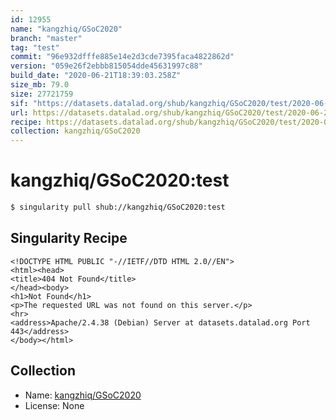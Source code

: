 ```yaml
---
id: 12955
name: "kangzhiq/GSoC2020"
branch: "master"
tag: "test"
commit: "96e932dfffe885e14e2d3cde7395faca4822862d"
version: "059e26f2ebbb815054dde45631997c88"
build_date: "2020-06-21T18:39:03.258Z"
size_mb: 79.0
size: 27721759
sif: "https://datasets.datalad.org/shub/kangzhiq/GSoC2020/test/2020-06-21-96e932df-059e26f2/059e26f2ebbb815054dde45631997c88.sif"
url: https://datasets.datalad.org/shub/kangzhiq/GSoC2020/test/2020-06-21-96e932df-059e26f2/
recipe: https://datasets.datalad.org/shub/kangzhiq/GSoC2020/test/2020-06-21-96e932df-059e26f2/Singularity
collection: kangzhiq/GSoC2020
---
```


# kangzhiq/GSoC2020:test

```bash
$ singularity pull shub://kangzhiq/GSoC2020:test
```

## Singularity Recipe

```singularity
<!DOCTYPE HTML PUBLIC "-//IETF//DTD HTML 2.0//EN">
<html><head>
<title>404 Not Found</title>
</head><body>
<h1>Not Found</h1>
<p>The requested URL was not found on this server.</p>
<hr>
<address>Apache/2.4.38 (Debian) Server at datasets.datalad.org Port 443</address>
</body></html>
```

## Collection

 - Name: [kangzhiq/GSoC2020](https://github.com/kangzhiq/GSoC2020)
 - License: None

